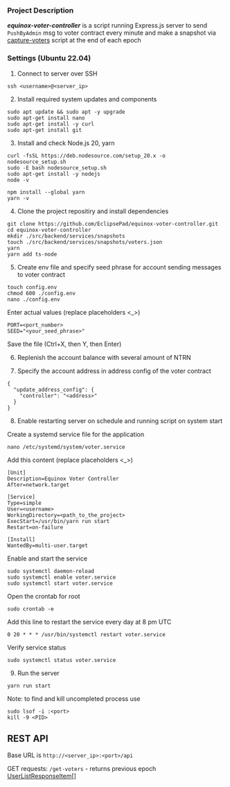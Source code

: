 ### Project Description

***equinox-voter-controller*** is a script running Express.js server to send `PushByAdmin` msg to voter contract every minute and make a snapshot via [capture-voters](https://github.com/EclipsePad/eclipse-contracts-core/blob/main/scripts/src/workflow/capture-voters.ts) script at the end of each epoch


### Settings (Ubuntu 22.04)

1) Connect to server over SSH
```
ssh <username>@<server_ip>
```

2) Install required system updates and components
```
sudo apt update && sudo apt -y upgrade
sudo apt-get install nano
sudo apt-get install -y curl
sudo apt-get install git
```

3) Install and check Node.js 20, yarn
```
curl -fsSL https://deb.nodesource.com/setup_20.x -o nodesource_setup.sh
sudo -E bash nodesource_setup.sh
sudo apt-get install -y nodejs
node -v

npm install --global yarn
yarn -v
```

4) Clone the project repositiry and install dependencies

```
git clone https://github.com/EclipsePad/equinox-voter-controller.git
cd equinox-voter-controller
mkdir ./src/backend/services/snapshots
touch ./src/backend/services/snapshots/voters.json
yarn
yarn add ts-node
```

5) Create env file and specify seed phrase for account sending messages to voter contract

```
touch config.env
chmod 600 ./config.env
nano ./config.env
```

Enter actual values (replace placeholders <_>)

```
PORT=<port_number>
SEED="<your_seed_phrase>"
```

Save the file (Ctrl+X, then Y, then Enter)

6) Replenish the account balance with several amount of NTRN

7) Specify the account address in address config of the voter contract

```
{
  "update_address_config": {
    "controller": "<address>"
  }
}
```

8) Enable restarting server on schedule and running script on system start

Create a systemd service file for the application
```
nano /etc/systemd/system/voter.service
```

Add this content (replace placeholders <_>)
```
[Unit]
Description=Equinox Voter Controller
After=network.target

[Service]
Type=simple
User=<username>
WorkingDirectory=<path_to_the_project>
ExecStart=/usr/bin/yarn run start
Restart=on-failure

[Install]
WantedBy=multi-user.target
```

Enable and start the service
```
sudo systemctl daemon-reload
sudo systemctl enable voter.service
sudo systemctl start voter.service
```

Open the crontab for root
```
sudo crontab -e
```

Add this line to restart the service every day at 8 pm UTC
```
0 20 * * * /usr/bin/systemctl restart voter.service
```

Verify service status
```
sudo systemctl status voter.service
```

9) Run the server

```
yarn run start
```

Note: to find and kill uncompleted process use
```
sudo lsof -i :<port>
kill -9 <PID>
```


## REST API

Base URL is `http://<server_ip>:<port>/api`

GET requests:
`/get-voters` - returns previous epoch [UserListResponseItem[]](https://github.com/EclipsePad/eclipse-contracts-core/blob/main/scripts/src/interfaces/Voter.types.ts#L277)
